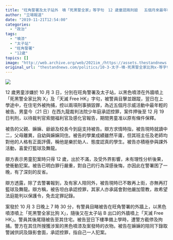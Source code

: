 ```yaml
---
title: "旺角警署及太子站外　噴「死黑警全家」等字句　12 歲童認兩刑毀 　五個月來最年輕被告"
author: "立場報道"
date: "2019-11-21T12:54:00"
categories:
  - "政治"
tags:
  - "噴漆"
  - "太子站"
  - "旺角警署"
  - "12歲"
topics: []
image: "http://web.archive.org/web/2021im_/https://assets.thestandnews.com/media/photos/20191116-04_j8dzH_Rbj3zo0.png"
original_url: "thestandnews.com/politics/10-3-太子-噴-死黑警全家比狗x-等字句-12-歲男童認兩項刑毀-五個月來示威案中最年輕被告"
---
```

![](http://web.archive.org/web/2021im_/https://assets.thestandnews.com/media/photos/20191116-04_j8dzH_Rbj3zo0.png)

12 歲男童涉嫌於 10 月 3 日，分別在旺角警署及太子站，以黑色噴漆在外牆噴上「死黑警全家比狗 X」及「天滅 Free HK」字句，被警員目擊並跟蹤，翌日在上學途中，在住宅外被拘捕，控以兩項刑事損毀罪，為近五個月示威活動中最年輕的被告。男童今（21 日）在西九龍裁判法院少年庭承認控罪，案件押後至 12 月 19 日判刑，以待裁判官索閱福利官及感化官報告，期間男童准以原有條件保釋。

被告的父親、嫲嫲、爺爺及校長今到庭支持被告。辯方求情時指，被告現時就讀中二，父母離異，自幼與嫲嫲同住。被告的學業成績雖然平庸，但其班主任及老師均對他的人格有正面評價，稱他是樂於助人、態度認真的學生。被告亦積極參與課外活動，喜愛打籃球及舞龍。

辯方表示男童犯案時只得 12 歲，出於不滿，及受外界影響，未有理性分析後果，使衝動犯案。被告已明白罪行嚴重，對自己的行為深感後悔，亦因此在警署困了一晚，有了深刻的反省。

辯方透露，除了去警署報到，及有家人陪同外，被告現時已不敢再上街，亦無再打籃球及舞龍。辯方稱，被告坦白承認控罪，其家人亦承諾會對他嚴加管教，故希望法庭能判以保護令，免去定罪記錄。

案發於 10 月 3 日晚上 7 時 30 分，有警員目睹被告在旺角警署的外牆上，以黑色噴漆噴上「死黑警全家比狗 X」，隨後又在太子站 B 出口的外牆噴上「天滅 Free HK」。警員其後尾隨被告至其住宅。被告翌日下樓準備上學時，遭警方截停及拘捕。警方在其住所搜獲涉案的黑色噴漆及案發時的衣物。被告在嫲嫲的陪同下錄取警誡供詞及錄影會面，承認控罪，指自己一人犯案。